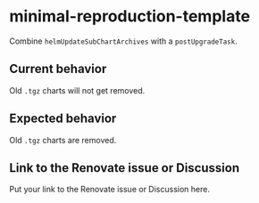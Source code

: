 # minimal-reproduction-template

Combine `helmUpdateSubChartArchives` with a `postUpgradeTask`.

## Current behavior

Old `.tgz` charts will not get removed.

## Expected behavior

Old `.tgz` charts are removed.

## Link to the Renovate issue or Discussion

Put your link to the Renovate issue or Discussion here.
